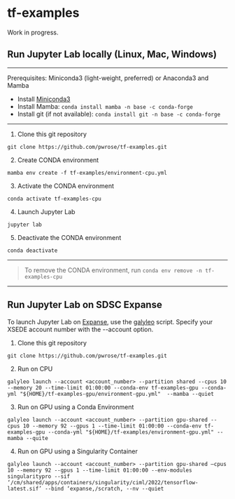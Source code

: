 # tf-examples

Work in progress.

## Run Jupyter Lab locally (Linux, Mac, Windows)
------
Prerequisites: Miniconda3 (light-weight, preferred) or Anaconda3 and Mamba

* Install [Miniconda3](https://docs.conda.io/en/latest/miniconda.html)
* Install Mamba: ```conda install mamba -n base -c conda-forge```
* Install git (if not available): ```conda install git -n base -c conda-forge```
------

1. Clone this git repository

```
git clone https://github.com/pwrose/tf-examples.git
```
2. Create CONDA environment

```
mamba env create -f tf-examples/environment-cpu.yml
```
3. Activate the CONDA environment

```
conda activate tf-examples-cpu
```
4. Launch Jupyter Lab

```
jupyter lab
```

5. Deactivate the CONDA environment

```
conda deactivate
```

------
> To remove the CONDA environment, run ```conda env remove -n tf-examples-cpu```
------


## Run Jupyter Lab on SDSC Expanse
To launch Jupyter Lab on [Expanse](https://www.sdsc.edu/services/hpc/expanse/), use the [galyleo](https://github.com/mkandes/galyleo#galyleo) script. Specify your XSEDE account number with the --account option.

1. Clone this git repository

```
git clone https://github.com/pwrose/tf-examples.git
```

2. Run on CPU
```
galyleo launch --account <account_number> --partition shared --cpus 10 --memory 20 --time-limit 01:00:00 --conda-env tf-examples-gpu --conda-yml "${HOME}/tf-examples-gpu/environment-gpu.yml"  --mamba --quiet
```

3. Run on GPU using a Conda Environment
```
galyleo launch --account <account_number> --partition gpu-shared --cpus 10 --memory 92 --gpus 1 --time-limit 01:00:00 --conda-env tf-examples-gpu --conda-yml "${HOME}/tf-examples/environment-gpu.yml" --mamba --quite
```

4. Run on GPU using a Singularity Container
```
galyleo launch --account <account_number> --partition gpu-shared –cpus 10 --memory 92 --gpus 1 --time-limit 01:00:00 --env-modules singularitypro --sif ‘/cm/shared/apps/containers/singularity/ciml/2022/tensorflow-latest.sif’ --bind ‘expanse,/scratch, --nv --quiet
```